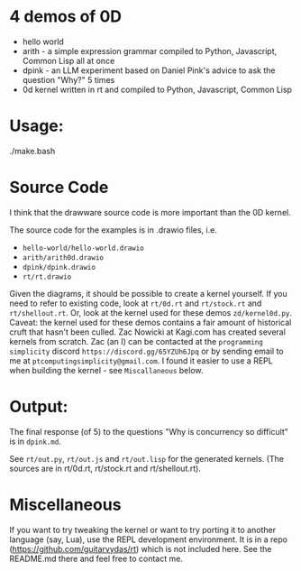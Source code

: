 # 4 demos of 0D
- hello world
- arith - a simple expression grammar compiled to Python, Javascript, Common Lisp all at once
- dpink - an LLM experiment based on Daniel Pink's advice to ask the question "Why?" 5 times
- 0d kernel written in rt and compiled to Python, Javascript, Common Lisp


# Usage:
./make.bash

# Source Code
I think that the drawware source code is more important than the 0D kernel.

The source code for the examples is in .drawio files, i.e. 
- `hello-world/hello-world.drawio`
- `arith/arith0d.drawio`
- `dpink/dpink.drawio`
- `rt/rt.drawio`

Given the diagrams, it should be possible to create a kernel yourself. If you need to refer to existing code, look at `rt/0d.rt` and `rt/stock.rt` and `rt/shellout.rt`. Or, look at the kernel used for these demos `zd/kernel0d.py`. Caveat: the kernel used for these demos contains a fair amount of historical cruft that hasn't been culled. Zac Nowicki at Kagi.com has created several kernels from scratch. Zac (an I) can be contacted at the `programming simplicity` discord `https://discord.gg/65YZUh6Jpq` or by sending email to me at `ptcomputingsimplicity@gmail.com`. I found it easier to use a REPL when building the kernel - see `Miscallaneous` below.

# Output:
The final response (of 5) to the questions "Why is concurrency so difficult" is in `dpink.md`.

See `rt/out.py`, `rt/out.js` and `rt/out.lisp` for the generated kernels. (The sources are in rt/0d.rt, rt/stock.rt and rt/shellout.rt).

# Miscellaneous
If you want to try tweaking the kernel or want to try porting it to another language (say, Lua), use the REPL development environment. It is in a repo (https://github.com/guitarvydas/rt) which is not included here. See the README.md there and feel free to contact me.

